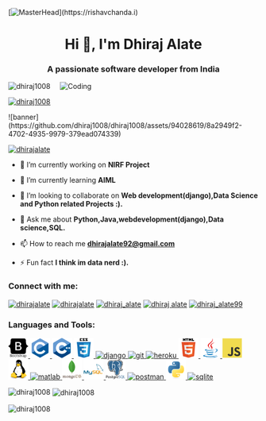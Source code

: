 [![MasterHead](https://1.bp.blogspot.com/-7A4WynwLsM...)](https://rishavchanda.i)
<h1 align="center">Hi 👋, I'm Dhiraj Alate</h1>
<h3 align="center">A passionate software developer from India</h3>
<img align="right" alt="Coding" width="400" src="https://www.freepik.com/free-photos-vectors/coding-cartoon">

<p align="left"> <img src="https://komarev.com/ghpvc/?username=dhiraj1008&label=Profile%20views&color=0e75b6&style=flat" alt="dhiraj1008" /> </p>

<p align="left"> <a href="https://github.com/ryo-ma/github-profile-trophy"><img src="https://github-profile-trophy.vercel.app/?username=dhiraj1008" alt="dhiraj1008" /></a> </p>![banner](https://github.com/dhiraj1008/dhiraj1008/assets/94028619/8a2949f2-4702-4935-9979-379ead074339)


<p align="left"> <a href="https://twitter.com/dhirajalate" target="blank"><img src="https://img.shields.io/twitter/follow/dhirajalate?logo=twitter&style=for-the-badge" alt="dhirajalate" /></a> </p>

- 🔭 I’m currently working on **NIRF Project**

- 🌱 I’m currently learning **AIML**

- 👯 I’m looking to collaborate on **Web development(django),Data Science and Python related Projects :).**

- 💬 Ask me about **Python,Java,webdevelopment(django),Data science,SQL.**

- 📫 How to reach me **dhirajalate92@gmail.com**

- ⚡ Fun fact **I think im data nerd :).**

<h3 align="left">Connect with me:</h3>
<p align="left">
<a href="https://twitter.com/dhirajalate" target="blank"><img align="center" src="https://raw.githubusercontent.com/rahuldkjain/github-profile-readme-generator/master/src/images/icons/Social/twitter.svg" alt="dhirajalate" height="30" width="40" /></a>
<a href="https://linkedin.com/in/dhirajalate" target="blank"><img align="center" src="https://raw.githubusercontent.com/rahuldkjain/github-profile-readme-generator/master/src/images/icons/Social/linked-in-alt.svg" alt="dhirajalate" height="30" width="40" /></a>
<a href="https://instagram.com/dhiraj_alate" target="blank"><img align="center" src="https://raw.githubusercontent.com/rahuldkjain/github-profile-readme-generator/master/src/images/icons/Social/instagram.svg" alt="dhiraj_alate" height="30" width="40" /></a>
<a href="https://medium.com/dhiraj alate" target="blank"><img align="center" src="https://raw.githubusercontent.com/rahuldkjain/github-profile-readme-generator/master/src/images/icons/Social/medium.svg" alt="dhiraj alate" height="30" width="40" /></a>
<a href="https://www.codechef.com/users/dhiraj_alate99" target="blank"><img align="center" src="https://cdn.jsdelivr.net/npm/simple-icons@3.1.0/icons/codechef.svg" alt="dhiraj_alate99" height="30" width="40" /></a>
</p>

<h3 align="left">Languages and Tools:</h3>
<p align="left"> <a href="https://getbootstrap.com" target="_blank" rel="noreferrer"> <img src="https://raw.githubusercontent.com/devicons/devicon/master/icons/bootstrap/bootstrap-plain-wordmark.svg" alt="bootstrap" width="40" height="40"/> </a> <a href="https://www.cprogramming.com/" target="_blank" rel="noreferrer"> <img src="https://raw.githubusercontent.com/devicons/devicon/master/icons/c/c-original.svg" alt="c" width="40" height="40"/> </a> <a href="https://www.w3schools.com/cpp/" target="_blank" rel="noreferrer"> <img src="https://raw.githubusercontent.com/devicons/devicon/master/icons/cplusplus/cplusplus-original.svg" alt="cplusplus" width="40" height="40"/> </a> <a href="https://www.w3schools.com/css/" target="_blank" rel="noreferrer"> <img src="https://raw.githubusercontent.com/devicons/devicon/master/icons/css3/css3-original-wordmark.svg" alt="css3" width="40" height="40"/> </a> <a href="https://www.djangoproject.com/" target="_blank" rel="noreferrer"> <img src="https://cdn.worldvectorlogo.com/logos/django.svg" alt="django" width="40" height="40"/> </a> <a href="https://git-scm.com/" target="_blank" rel="noreferrer"> <img src="https://www.vectorlogo.zone/logos/git-scm/git-scm-icon.svg" alt="git" width="40" height="40"/> </a> <a href="https://heroku.com" target="_blank" rel="noreferrer"> <img src="https://www.vectorlogo.zone/logos/heroku/heroku-icon.svg" alt="heroku" width="40" height="40"/> </a> <a href="https://www.w3.org/html/" target="_blank" rel="noreferrer"> <img src="https://raw.githubusercontent.com/devicons/devicon/master/icons/html5/html5-original-wordmark.svg" alt="html5" width="40" height="40"/> </a> <a href="https://www.java.com" target="_blank" rel="noreferrer"> <img src="https://raw.githubusercontent.com/devicons/devicon/master/icons/java/java-original.svg" alt="java" width="40" height="40"/> </a> <a href="https://developer.mozilla.org/en-US/docs/Web/JavaScript" target="_blank" rel="noreferrer"> <img src="https://raw.githubusercontent.com/devicons/devicon/master/icons/javascript/javascript-original.svg" alt="javascript" width="40" height="40"/> </a> <a href="https://www.linux.org/" target="_blank" rel="noreferrer"> <img src="https://raw.githubusercontent.com/devicons/devicon/master/icons/linux/linux-original.svg" alt="linux" width="40" height="40"/> </a> <a href="https://www.mathworks.com/" target="_blank" rel="noreferrer"> <img src="https://upload.wikimedia.org/wikipedia/commons/2/21/Matlab_Logo.png" alt="matlab" width="40" height="40"/> </a> <a href="https://www.mongodb.com/" target="_blank" rel="noreferrer"> <img src="https://raw.githubusercontent.com/devicons/devicon/master/icons/mongodb/mongodb-original-wordmark.svg" alt="mongodb" width="40" height="40"/> </a> <a href="https://www.mysql.com/" target="_blank" rel="noreferrer"> <img src="https://raw.githubusercontent.com/devicons/devicon/master/icons/mysql/mysql-original-wordmark.svg" alt="mysql" width="40" height="40"/> </a> <a href="https://www.postgresql.org" target="_blank" rel="noreferrer"> <img src="https://raw.githubusercontent.com/devicons/devicon/master/icons/postgresql/postgresql-original-wordmark.svg" alt="postgresql" width="40" height="40"/> </a> <a href="https://postman.com" target="_blank" rel="noreferrer"> <img src="https://www.vectorlogo.zone/logos/getpostman/getpostman-icon.svg" alt="postman" width="40" height="40"/> </a> <a href="https://www.python.org" target="_blank" rel="noreferrer"> <img src="https://raw.githubusercontent.com/devicons/devicon/master/icons/python/python-original.svg" alt="python" width="40" height="40"/> </a> <a href="https://www.sqlite.org/" target="_blank" rel="noreferrer"> <img src="https://www.vectorlogo.zone/logos/sqlite/sqlite-icon.svg" alt="sqlite" width="40" height="40"/> </a> </p>

<p><img align="left" src="https://github-readme-stats.vercel.app/api/top-langs?username=dhiraj1008&show_icons=true&locale=en&layout=compact" alt="dhiraj1008" /></p>

<p>&nbsp;<img align="center" src="https://github-readme-stats.vercel.app/api?username=dhiraj1008&show_icons=true&locale=en" alt="dhiraj1008" /></p>

<p><img align="center" src="https://github-readme-streak-stats.herokuapp.com/?user=dhiraj1008&" alt="dhiraj1008" /></p>


